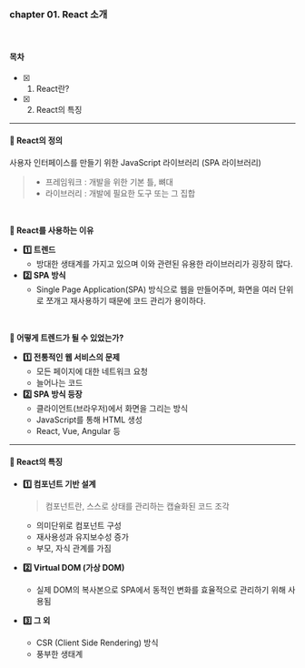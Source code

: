 ### chapter 01. React 소개

<br>

#### 목차

- [x] 1.  React란?
- [x] 2.  React의 특징

---

#### 🌱 React의 정의

사용자 인터페이스를 만들기 위한 JavaScript 라이브러리 (SPA 라이브러리)

> - 프레임워크 : 개발을 위한 기본 틀, 뼈대
> - 라이브러리 : 개발에 필요한 도구 또는 그 집합

<br>

**📌 React를 사용하는 이유**

- **1️⃣ 트렌드**
  - 방대한 생태계를 가지고 있으며 이와 관련된 유용한 라이브러리가 굉장히 많다.
- **2️⃣ SPA 방식**
  - Single Page Application(SPA) 방식으로 웹을 만들어주며,
    화면을 여러 단위로 쪼개고 재사용하기 때문에 코드 관리가 용이하다.

<br>

**📌 어떻게 트렌드가 될 수 있었는가?**

- **1️⃣ 전통적인 웹 서비스의 문제**
  - 모든 페이지에 대한 네트워크 요청
  - 늘어나는 코드
- **2️⃣ SPA 방식 등장**
  - 클라이언트(브라우저)에서 화면을 그리는 방식
  - JavaScript를 통해 HTML 생성
  - React, Vue, Angular 등

---

#### 🌱 React의 특징

- **1️⃣ 컴포넌트 기반 설계**

  > 컴포넌트란, 스스로 상태를 관리하는 캡슐화된 코드 조각

  - 의미단위로 컴포넌트 구성
  - 재사용성과 유지보수성 증가
  - 부모, 자식 관계를 가짐

- **2️⃣ Virtual DOM (가상 DOM)**

  - 실제 DOM의 복사본으로 SPA에서 동적인 변화를 효율적으로 관리하기 위해 사용됨

- **3️⃣ 그 외**

  - CSR (Client Side Rendering) 방식
  - 풍부한 생태계
